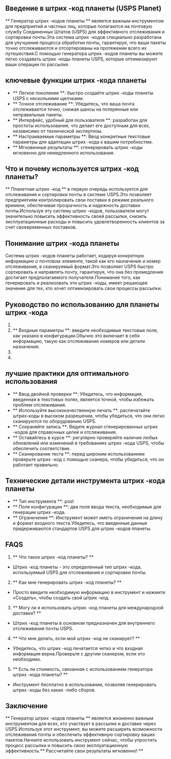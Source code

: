 ## Введение в штрих -код планеты (USPS Planet)

** Генератор штрих -кодов планеты ** является важным инструментом для предприятий и частных лиц, которые полагаются на почтовую службу Соединенных Штатов (USPS) для эффективного отслеживания и сортировки почты.Эта система штрих -кодов специально разработана для улучшения процесса обработки почты, гарантируя, что ваши пакеты точно отслеживаются и отсортированы на протяжении всего их путешествия.С помощью генератора штрих -кодов планеты вы можете легко создавать штрих -коды планеты USPS, которые оптимизируют ваши операции по рассылке.

## ключевые функции штрих -кода планеты

- ** Легкое поколение **: быстро создайте штрих -коды планеты USPS с несколькими щелчками.
- ** Точное отслеживание **: Убедитесь, что ваша почта отслеживается точно, снижая шансы на потерянные или неправильные пакеты.
- ** Интерфейс, удобный для пользователя **: разработан для простоты использования, что делает его доступным для всех, независимо от технической экспертизы.
- ** Настраиваемые параметры **: Ввод конкретные текстовые параметры для адаптации штрих -кода к вашим потребностям.
- ** Мгновенные результаты **: сгенерировать штрих -коды мгновенно для немедленного использования.

## Что и почему используется штрих -код планеты?

** Планетная штрих -код ** в первую очередь используется для отслеживания и сортировки почты в системе USPS.Это позволяет предприятиям контролировать свои поставки в режиме реального времени, обеспечивая прозрачность и надежность доставки почты.Используя эту систему штрих -кодов, пользователи могут значительно повысить эффективность своей рассылки, снизить эксплуатационные расходы и повысить удовлетворенность клиентов за счет своевременных поставков.

## Понимание штрих -кода планеты

Система штрих -кодов планеты работает, кодируя конкретную информацию о почтовом элементе, такой как его назначение и номер отслеживания, в сканируемый формат.Это позволяет USPS быстро сортировать и направлять почту, гарантируя, что она без промедления достигает предполагаемого получателя.Понимание того, как генерировать и реализовать эти штрих -коды, имеет решающее значение для тех, кто хочет оптимизировать свои процессы рассылки.

## Руководство по использованию для планеты штрих -кода

1.
2. ** Входные параметры **: введите необходимые текстовые поля, как указано в конфигурации.Обычно это включает в себя информацию, такую ​​как отслеживание номеров или детали назначения.
3.
4.

## лучшие практики для оптимального использования

- ** Ввод двойной проверки **: Убедитесь, что информация, введенная в текстовых полях, является точной, чтобы избежать проблем отслеживания.
- ** Используйте высококачественную печать **: распечатайте штрих-коды в высоком разрешении, чтобы убедиться, что они легко сканируются по оборудованию USPS.
- ** Сохраняйте запись **: Ведите журнал сгенерированных штрих -кодов для справочных целей и отслеживания.
- ** Оставайтесь в курсе **: регулярно проверяйте наличие любых обновлений или изменений в требованиях штрих -кода USPS, чтобы обеспечить соответствие.
- ** Сканирование теста **: перед широким использованием проверьте штрих -код с помощью сканера, чтобы убедиться, что он работает правильно.

## Технические детали инструмента штрих -кода планеты

- ** Тип инструмента **: post
- ** Поля конфигурации **: два поля ввода текста, необходимые для генерации штрих -кода.
- ** Ограничения **: Инструмент может иметь ограничения на длину и формат входного текста.Убедитесь, что введенные данные придерживаются стандартов USPS для штрих -кодов планеты.

## FAQS

1. ** Что такое штрих -код планеты? **
- Штрих -код планеты - это определенный тип штрих -кода, используемый USPS для отслеживания и сортировки почты.

2. ** Как мне генерировать штрих -код планеты? **
- Просто введите необходимую информацию в инструмент и нажмите «Создать», чтобы создать свой штрих -код.

3. ** Могу ли я использовать штрих -код планеты для международной доставки? **
- Штрих -код планеты в основном предназначен для внутреннего отслеживания почты USPS.

4. ** Что мне делать, если мой штрих -код не сканирует? **
- Убедитесь, что штрих -код печатается четко и что входная информация верна.Проверьте с другим сканером, если это необходимо.

5. ** Есть ли стоимость, связанная с использованием генератора штрих -кода планеты? **
- Инструмент бесплатно в использовании, позволяя генерировать штрих -коды без каких -либо сборов.

## Заключение

** Генератор штрих -кодов планеты ** является жизненно важным инструментом для всех, кто участвует в рассылке и доставке через USPS.Используя этот инструмент, вы можете расширить возможности отслеживания почты и обеспечить эффективную сортировку ваших пакетов.Начните использовать инструмент сейчас, чтобы упростить процесс рассылки и повысить свою эксплуатационную эффективность.** Рассчитайте свои результаты мгновенно! **